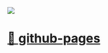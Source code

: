 ![](https://github.com/m9810223/news_crawler/actions/workflows/update.yml/badge.svg)

# [🔗 github-pages](https://m9810223.github.io/news_crawler/)
